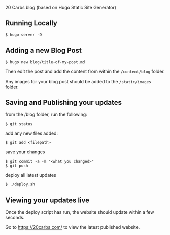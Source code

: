 20 Carbs blog (based on Hugo Static Site Generator)

Running Locally
----------------

```$ hugo server -D```


Adding a new Blog Post
----------------------

```$ hugo new blog/title-of-my-post.md```

Then edit the post and add the content from within the `/content/blog` folder.

Any images for your blog post should be added to the `/static/images` folder.


Saving and Publishing your updates
-----------------------

from the /blog folder, run the following:

``` 
$ git status
```

add any new files added:

```
$ git add <filepath>
```

save your changes
```
$ git commit -a -m "<what you changed>"
$ git push
```

deploy all latest updates
```
$ ./deploy.sh 
```


Viewing your updates live
-------------------------

Once the deploy script has run, the website should update within a few seconds.

Go to https://20carbs.com/ to view the latest published website.


